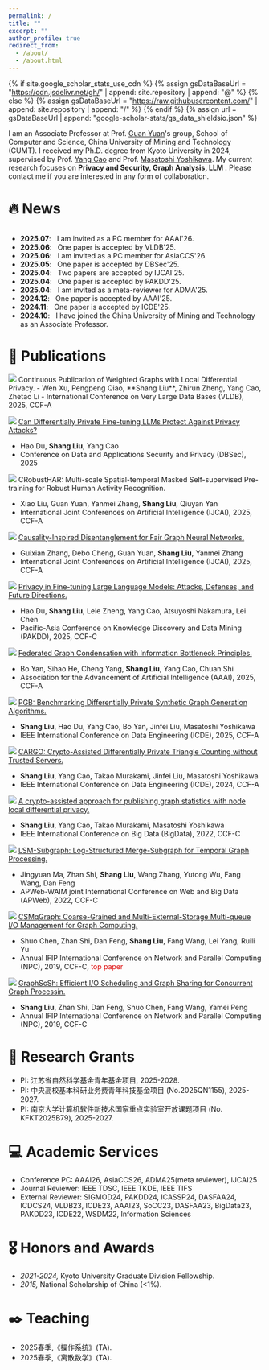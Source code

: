 ```yaml
---
permalink: /
title: ""
excerpt: ""
author_profile: true
redirect_from: 
  - /about/
  - /about.html
---
```


{% if site.google_scholar_stats_use_cdn %}
{% assign gsDataBaseUrl = "https://cdn.jsdelivr.net/gh/" | append: site.repository | append: "@" %}
{% else %}
{% assign gsDataBaseUrl = "https://raw.githubusercontent.com/" | append: site.repository | append: "/" %}
{% endif %}
{% assign url = gsDataBaseUrl | append: "google-scholar-stats/gs_data_shieldsio.json" %}

<span class='anchor' id='about-me'></span>

I am an Associate Professor at Prof. [Guan Yuan](https://faculty.cumt.edu.cn/yuanguan/zh_CN/index.htm)'s group, School of Computer and Science, China University of Mining and Technology (CUMT). I received my Ph.D. degree from Kyoto University in 2024, supervised by Prof. [Yang Cao](https://yangcao888.github.io/) and Prof. [Masatoshi Yoshikawa](https://scholar.google.co.jp/citations?user=yMFHG7wAAAAJ&hl=ja). My current research focuses on <strong> Privacy and Security, Graph Analysis, LLM </strong>. Please contact me if you are interested in any form of collaboration. 


# 🔥 News
<style>
  .scrollable {
    max-height: 200px; 
    overflow-y: scroll; 
  }
</style>

<div class="scrollable">
 <ul>
   <li><strong>2025.07</strong>: &nbsp; I am invited as a PC member for AAAI'26. </li>
   <li><strong>2025.06</strong>: &nbsp; One paper is accepted by VLDB'25. </li>
   <li><strong>2025.06</strong>: &nbsp; I am invited as a PC member for AsiaCCS'26. </li>
   <li><strong>2025.05</strong>: &nbsp; One paper is accepted by DBSec'25. </li>
   <li><strong>2025.04</strong>: &nbsp; Two papers are accepted by IJCAI'25. </li>
   <li><strong>2025.04</strong>: &nbsp; One paper is accepted by PAKDD'25. </li>
   <li><strong>2025.04</strong>: &nbsp; I am invited as a meta-reviewer for ADMA'25. </li>
   <li><strong>2024.12</strong>: &nbsp; One paper is accepted by AAAI'25. </li>
   <li><strong>2024.11</strong>: &nbsp; One paper is accepted by ICDE'25. </li>
   <li><strong>2024.10</strong>: &nbsp; I have joined the China University of Mining and Technology as an Associate Professor. </li>
   <li><strong>2024.09</strong>: &nbsp; I have obtained my PhD degree at Kyoto University. </li>
</ul>
</div>

# 📝 Publications 
<img src='https://img.shields.io/badge/VLDB%2025-4C81ED'/> 
Continuous Publication of Weighted Graphs with Local Differential Privacy.
- Wen Xu, Pengpeng Qiao, **Shang Liu**, Zhirun Zheng, Yang Cao, Zhetao Li
- International Conference on Very Large Data Bases (VLDB), 2025, CCF-A
  
<img src='https://img.shields.io/badge/DBSec%2025-4C81ED'/> [Can Differentially Private Fine-tuning LLMs Protect Against Privacy Attacks?](https://www.arxiv.org/abs/2504.21036)
- Hao Du, **Shang Liu**, Yang Cao
- Conference on Data and Applications Security and Privacy (DBSec), 2025
 
<img src='https://img.shields.io/badge/IJCAI%2025-4C81ED'/> CRobustHAR: Multi-scale Spatial-temporal Masked Self-supervised Pre-training for Robust Human Activity Recognition.
- Xiao Liu, Guan Yuan, Yanmei Zhang, **Shang Liu**, Qiuyan Yan
- International Joint Conferences on Artificial Intelligence (IJCAI), 2025, CCF-A

<img src='https://img.shields.io/badge/IJCAI%2025-4C81ED'/> [Causality-Inspired Disentanglement for Fair Graph Neural Networks.](https://ijcai-preprints.s3.us-west-1.amazonaws.com/2025/6226.pdf)
- Guixian Zhang,  Debo Cheng, Guan Yuan, **Shang Liu**, Yanmei Zhang
- International Joint Conferences on Artificial Intelligence (IJCAI), 2025, CCF-A

<img src='https://img.shields.io/badge/PAKDD%2025-4C81ED'/> [Privacy in Fine-tuning Large Language Models: Attacks, Defenses, and Future Directions.](https://www.arxiv.org/abs/2412.16504)
- Hao Du, **Shang Liu**, Lele Zheng, Yang Cao, Atsuyoshi Nakamura, Lei Chen
- Pacific-Asia Conference on Knowledge Discovery and Data Mining (PAKDD), 2025, CCF-C

<img src='https://img.shields.io/badge/AAAI%2025-4C81ED'/> [Federated Graph Condensation with Information Bottleneck Principles.](https://arxiv.org/pdf/2405.03911)
- Bo Yan, Sihao He, Cheng Yang, **Shang Liu**, Yang Cao, Chuan Shi
- Association for the Advancement of Artificial Intelligence (AAAI), 2025, CCF-A

<img src='https://img.shields.io/badge/ICDE%2025-4C81ED'/> [PGB: Benchmarking Differentially Private Synthetic Graph Generation Algorithms.](https://arxiv.org/pdf/2408.02928)
- **Shang Liu**, Hao Du, Yang Cao, Bo Yan, Jinfei Liu, Masatoshi Yoshikawa
- IEEE International Conference on Data Engineering (ICDE), 2025, CCF-A

<img src='https://img.shields.io/badge/ICDE%2024-4C81ED'/> [CARGO: Crypto-Assisted Differentially Private Triangle Counting without Trusted Servers.](https://arxiv.org/abs/2312.12938)
- **Shang Liu**, Yang Cao, Takao Murakami, Jinfei Liu, Masatoshi Yoshikawa
- IEEE International Conference on Data Engineering (ICDE), 2024, CCF-A

<img src='https://img.shields.io/badge/BigData%2022-4C81ED'/> [A crypto-assisted approach for publishing graph statistics with node local differential privacy.](https://ieeexplore.ieee.org/iel7/10020192/10020156/10020435.pdf)
- **Shang Liu**, Yang Cao, Takao Murakami, Masatoshi Yoshikawa
- IEEE International Conference on Big Data (BigData), 2022, CCF-C

<img src='https://img.shields.io/badge/APWeb%2022-4C81ED'/> [LSM-Subgraph: Log-Structured Merge-Subgraph for Temporal Graph Processing.](https://link.springer.com/chapter/10.1007/978-3-031-25158-0_39)
- Jingyuan Ma, Zhan Shi, **Shang Liu**, Wang Zhang, Yutong Wu, Fang Wang, Dan Feng
- APWeb-WAIM joint International Conference on Web and Big Data (APWeb), 2022, CCF-C

<img src='https://img.shields.io/badge/NPC%2019-4C81ED'/> [CSMqGraph: Coarse-Grained and Multi-External-Storage Multi-queue I/O Management for Graph Computing.](https://link.springer.com/chapter/10.1007/978-3-031-25158-0_39)
- Shuo Chen, Zhan Shi, Dan Feng, **Shang Liu**, Fang Wang, Lei Yang, Ruili Yu
- Annual IFIP International Conference on Network and Parallel Computing (NPC), 2019, CCF-C, <font color="#dd0000">top paper</font><br />

<img src='https://img.shields.io/badge/NPC%2019-4C81ED'/> [GraphScSh: Efficient I/O Scheduling and Graph Sharing for Concurrent Graph Processin.](https://link.springer.com/chapter/10.1007/978-3-030-30709-7_1)
- **Shang Liu**, Zhan Shi, Dan Feng, Shuo Chen, Fang Wang, Yamei Peng
- Annual IFIP International Conference on Network and Parallel Computing (NPC), 2019, CCF-C

# 🔬 Research Grants
- PI: 江苏省自然科学基金青年基金项目, 2025-2028.
- PI: 中央高校基本科研业务费青年科技基金项目 (No.2025QN1155), 2025-2027.
- PI: 南京大学计算机软件新技术国家重点实验室开放课题项目 (No. KFKT2025B79), 2025-2027.
  
# 💻 Academic Services
- Conference PC: AAAI26, AsiaCCS26, ADMA25(meta reviewer), IJCAI25
- Journal Reviewer: IEEE TDSC, IEEE TKDE, IEEE TIFS
- External Reviewer: SIGMOD24, PAKDD24, ICASSP24, DASFAA24, ICDCS24, VLDB23, ICDE23, AAAI23, SoCC23, DASFAA23, BigData23, PAKDD23, ICDE22, WSDM22, Information Sciences

# 🎖 Honors and Awards
- *2021-2024,* Kyoto University Graduate Division Fellowship. 
- *2015,* National Scholarship of China (<1%).

<!--
# 🕹️ Patents
- 施展;冯丹;**刘上**;戴凯航;于瑞丽;曹孟媛;杨蕾;杨文鑫;陈硕;陈静; 匹配顺序大I/O负载特征的粗粒度条带化方法及系统,2023-3-10,中国,ZL2018110534 21.5
- 施展;冯丹;戴凯航;曹孟媛;彭亚妹;**刘上**;杨蕾;杨文鑫;陈硕;陈静;一种基于I/O调度的多任务外存模式图处理方法,2022-12-02,中国, ZL201811053424.9
- 施展;冯丹;曹孟媛;戴凯航;王子毅;**刘上**;杨蕾;杨文鑫;陈硕;陈静;一种基于BFS森林的社交网络中的知识图谱数据布局方法,2021-07-27,中国, ZL201811082264.0
- 王芳;冯丹;陈静;蒋子威;王子毅;**刘上**;杨蕾;杨文鑫;陈硕;曹孟媛;戴凯航; 施展;一种基于索引定位的图计算系统的外存访问方法,2020-11-24,中国, ZL201811082365.8
-->
  
# ✒️ Teaching
- 2025春季,《操作系统》(TA).
- 2025春季,《离散数学》(TA).

<script type='text/javascript' id='clustrmaps' src='//cdn.clustrmaps.com/map_v2.js?cl=ffffff&w=300&t=tt&d=j2P-1zF4D1SxxgYEb-tcl8IPUhcf145Bw9HPn9DE8nU'></script>
